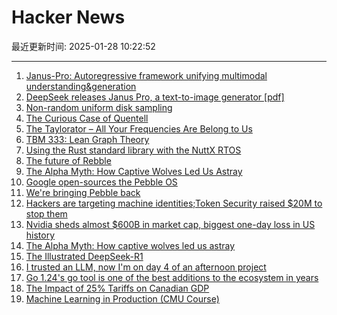# Hacker News

最近更新时间: 2025-01-28 10:22:52

--- 
1. [Janus-Pro: Autoregressive framework unifying multimodal understanding&generation](https://huggingface.co/deepseek-ai/Janus-Pro-7B) 
2. [DeepSeek releases Janus Pro, a text-to-image generator [pdf]](https://github.com/deepseek-ai/Janus/blob/main/janus_pro_tech_report.pdf) 
3. [Non-random uniform disk sampling](https://victorpoughon.fr/non-random-uniform-disk-sampling/) 
4. [The Curious Case of Quentell](https://blog.startifact.com/posts/the-curious-case-of-quentell/) 
5. [The Taylorator – All Your Frequencies Are Belong to Us](https://www.scd31.com/posts/taylorator) 
6. [TBM 333: Lean Graph Theory](https://cutlefish.substack.com/p/tbm-333-lean-graph-theory) 
7. [Using the Rust standard library with the NuttX RTOS](https://lupyuen.org/articles/rust7.html) 
8. [The future of Rebble](https://rebble.io/2025/01/27/the-future-of-rebble.html) 
9. [The Alpha Myth: How Captive Wolves Led Us Astray](https://anthonydavidadams.substack.com/p/the-alpha-myth-how-captive-wolves) 
10. [Google open-sources the Pebble OS](https://opensource.googleblog.com/2025/01/see-code-that-powered-pebble-smartwatches.html) 
11. [We're bringing Pebble back](https://repebble.com/) 
12. [Hackers are targeting machine identities;Token Security raised $20M to stop them](https://techcrunch.com/2025/01/27/hackers-are-targeting-machine-identities-token-security-just-raised-20m-to-stop-them/) 
13. [Nvidia sheds almost $600B in market cap, biggest one-day loss in US history](https://www.cnbc.com/2025/01/27/nvidia-sheds-almost-600-billion-in-market-cap-biggest-drop-ever.html) 
14. [The Alpha Myth: How captive wolves led us astray](https://anthonydavidadams.substack.com/p/the-alpha-myth-how-captive-wolves) 
15. [The Illustrated DeepSeek-R1](https://newsletter.languagemodels.co/p/the-illustrated-deepseek-r1) 
16. [I trusted an LLM, now I'm on day 4 of an afternoon project](https://nemo.foo/blog/day-4-of-an-afternoon-project) 
17. [Go 1.24's go tool is one of the best additions to the ecosystem in years](https://www.jvt.me/posts/2025/01/27/go-tools-124/) 
18. [The Impact of 25% Tariffs on Canadian GDP](https://stephaniekelton.substack.com/p/the-impact-of-25-tariffs-on-canadian) 
19. [Machine Learning in Production (CMU Course)](https://mlip-cmu.github.io/s2025/) 
